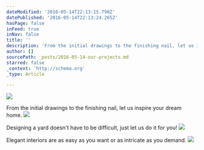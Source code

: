 ```yaml
---
dateModified: '2016-05-14T22:13:15.790Z'
datePublished: '2016-05-14T22:13:24.265Z'
hasPage: false
inFeed: true
inNav: false
title: ''
description: 'From the initial drawings to the finishing nail, let us inspire your dream home.'
author: []
sourcePath: _posts/2016-05-14-our-projects.md
starred: false
_context: 'http://schema.org'
_type: Article

---
```

![](https://the-grid-user-content.s3-us-west-2.amazonaws.com/6976df84-5b9a-4ebe-ad44-35ea1a68b71a.jpg)

From the initial drawings to the finishing nail, let us inspire your dream home.
![](https://the-grid-user-content.s3-us-west-2.amazonaws.com/a522b7ec-0681-47b8-9173-e27a644f1ea6.jpg)

Designing a yard doesn't have to be difficult, just let us do it for you!
![](https://the-grid-user-content.s3-us-west-2.amazonaws.com/1ca3da6e-2705-4c0f-b335-a5a3c07c474d.jpg)

Elegant interiors are as easy as you want or as intricate as you demand.
![](https://the-grid-user-content.s3-us-west-2.amazonaws.com/d500f1c6-1dbe-44ea-9e48-eefe730ec9a7.jpg)
